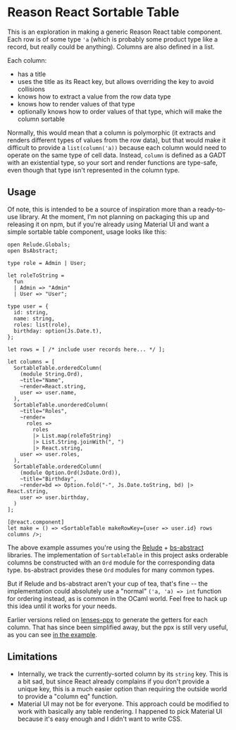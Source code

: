 # Reason React Sortable Table

This is an exploration in making a generic Reason React table component. Each row is of some type `'a` (which is probably some product type like a record, but really could be anything). Columns are also defined in a list.

Each column:

- has a title
- uses the title as its React key, but allows overriding the key to avoid collisions
- knows how to extract a value from the row data type
- knows how to render values of that type
- optionally knows how to order values of that type, which will make the column sortable

Normally, this would mean that a column is polymorphic (it extracts and renders different types of values from the row data), but that would make it difficult to provide a `list(column('a))` because each column would need to operate on the same type of cell data. Instead, `column` is defined as a GADT with an existential type, so your sort and render functions are type-safe, even though that type isn't represented in the column type.

## Usage

Of note, this is intended to be a source of inspiration more than a ready-to-use library. At the moment, I'm not planning on packaging this up and releasing it on npm, but if you're already using Material UI and want a simple sortable table component, usage looks like this:

```reason
open Relude.Globals;
open BsAbstract;

type role = Admin | User;

let roleToString =
  fun
  | Admin => "Admin"
  | User => "User";

type user = {
  id: string,
  name: string,
  roles: list(role),
  birthday: option(Js.Date.t),
};

let rows = [ /* include user records here... */ ];

let columns = [
  SortableTable.orderedColumn(
    (module String.Ord),
    ~title="Name",
    ~render=React.string,
    user => user.name,
  ),
  SortableTable.unorderedColumn(
    ~title="Roles",
    ~render=
      roles =>
        roles
        |> List.map(roleToString)
        |> List.String.joinWith(", ")
        |> React.string,
    user => user.roles,
  ),
  SortableTable.orderedColumn(
    (module Option.Ord(JsDate.Ord)),
    ~title="Birthday",
    ~render=bd => Option.fold("-", Js.Date.toString, bd) |> React.string,
    user => user.birthday,
  )
];

[@react.component]
let make = () => <SortableTable makeRowKey={user => user.id} rows columns />;
```

The above example assumes you're using the [Relude](https://github.com/reazen/relude) + [bs-abstract](https://github.com/Risto-Stevcev/bs-abstract) libraries. The implementation of `SortableTable` in this project asks orderable columns be constructed with an `Ord` module for the corresponding data type. bs-abstract provides these `Ord` modules for many common types.

But if Relude and bs-abstract aren't your cup of tea, that's fine -- the implementation could absolutely use a "normal" `('a, 'a) => int` function for ordering instead, as is common in the OCaml world. Feel free to hack up this idea until it works for your needs.

Earlier versions relied on [lenses-ppx](https://github.com/Astrocoders/lenses-ppx/) to generate the getters for each column. That has since been simplified away, but the ppx is still very useful, as you can see [in the example](https://github.com/mlms13/rr-sortable-table/tree/master/examples/users).

## Limitations

- Internally, we track the currently-sorted column by its `string` key. This is a bit sad, but since React already complains if you don't provide a unique key, this is a much easier option than requiring the outside world to provide a "column eq" function.
- Material UI may not be for everyone. This approach could be modified to work with basically any table rendering. I happened to pick Material UI because it's easy enough and I didn't want to write CSS.
